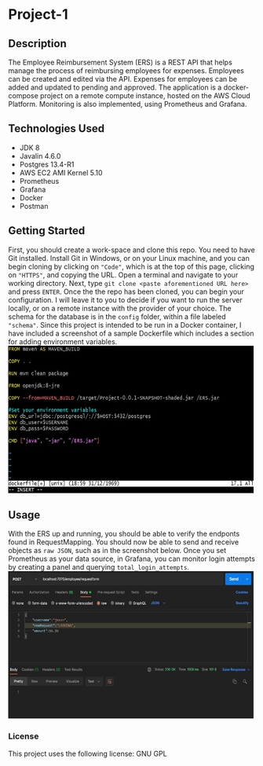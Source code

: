 # Project-1
## Description
The Employee Reimbursement System (ERS) is a REST API that helps manage the process of reimbursing employees for expenses. 
Employees can be created and edited via the API. Expenses for employees can be added and updated to pending and approved. 
The application is a docker-compose project on a remote compute instance, hosted on the AWS Cloud Platform. 
Monitoring is also implemented, using Prometheus and Grafana.
## Technologies Used
* JDK 8
* Javalin 4.6.0
* Postgres 13.4-R1
* AWS EC2 AMI Kernel 5.10
* Prometheus
* Grafana
* Docker
* Postman
## Getting Started
First, you should create a work-space and clone this repo. You need to have Git installed. Install Git in Windows, or on your Linux machine, 
and you can begin cloning by clicking on `"Code"`, which is at the top of this page, clicking on `"HTTPS"`, and copying the URL. 
Open a terminal and navigate to your working directory. Next, type 
`git clone <paste aforementioned URL here>` and press `ENTER`. Once the the repo has been cloned, you can begin your configuration. I will leave it to
you to decide if you want to run the server locally, or on a remote instance with the provider of your choice. The schema for the database is in the `config` folder, 
within a file labeled `"schema"`. Since this project is intended to be run 
in a Docker container, I have included a screenshot of a sample Dockerfile which includes a section for adding environment variables.
<br><img width="500" height="300" src="./config/dockerfile.jpg" />
## Usage
With the ERS up and running, you should be able to verify the endponts found in RequestMapping. You should now be able to send and
receive objects as `raw JSON`, such as in the screenshot below. Once you set Prometheus as your data source, in Grafana, you can monitor login attempts by creating a
panel and querying `total_login_attempts`.
<br><img width="500" height="300" src="./config/json.jpg" />
### License
This project uses the following license: GNU GPL




